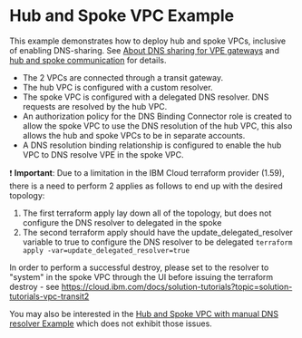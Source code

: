 # Hub and Spoke VPC Example

This example demonstrates how to deploy hub and spoke VPCs, inclusive of enabling DNS-sharing. See [About DNS sharing for VPE gateways](https://cloud.ibm.com/docs/vpc?topic=vpc-vpe-dns-sharing) and [hub and spoke communication](https://cloud.ibm.com/docs/solution-tutorials?topic=solution-tutorials-vpc-transit1) for details.

- The 2 VPCs are connected through a transit gateway.
- The hub VPC is configured with a custom resolver.
- The spoke VPC is configured with a delegated DNS resolver. DNS requests are resolved by the hub VPC.
- An authorization policy for the DNS Binding Connector role is created to allow the spoke VPC to use the DNS resolution of the hub VPC, this also allows the hub and spoke VPCs to be in separate accounts.
- A DNS resolution binding relationship is configured to enable the hub VPC to DNS resolve VPE in the spoke VPC.


:exclamation: **Important**: Due to a limitation in the IBM Cloud terraform provider (1.59), there is a need to perform 2 applies as follows to end up with the desired topology:

1. The first terraform apply lay down all of the topology, but does not configure the DNS resolver to delegated in the spoke
2. The second terraform apply should have the update_delegated_resolver variable to true to configure the DNS resolver to be delegated ```terraform apply -var=update_delegated_resolver=true```

In order to perform a successful destroy, please set to the resolver to "system" in the spoke VPC through the UI before issuing the terraform destroy - see <https://cloud.ibm.com/docs/solution-tutorials?topic=solution-tutorials-vpc-transit2>

You may also be interested in the [Hub and Spoke VPC with manual DNS resolver Example](../hub-spoke-manual-resolver/) which does not exhibit those issues.
